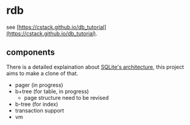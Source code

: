 # rdb

see [https://cstack.github.io/db_tutorial](https://cstack.github.io/db_tutorial).

## components

There is a detailed explaination about [SQLite's architecture](http://www.sqlite.org/arch.html), this project aims to make a clone of that.

- pager (in progress)
- b+tree (for table, in progress)
  - page structure need to be revised
- b-tree (for index)
- transaction support
- vm
